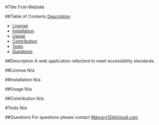 #Title
First-Website

##Table of Contents
[Description](#description)
- [License](#license)
- [Installation](#installation)
- [Usage](#usage)
- [Contribution](#contribution)
- [Tests](#tests)
- [Questions](#questions)


##Description 
A web application refactord to meet accessibility standards.

##License
N/a

##Installation
N/a

##Usage
N/a

##Contribution
N/a

#Tests
N/a

##Questions
For questions please contact Maivory12@icloud.com